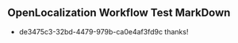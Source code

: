 ## OpenLocalization Workflow Test MarkDown
* de3475c3-32bd-4479-979b-ca0e4af3fd9c 
thanks!<!--HONumber=Mar16_HO4-->
